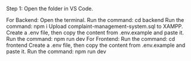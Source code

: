 Step 1:
Open the folder in VS Code.

For Backend:
Open the terminal.
Run the command: cd backend
Run the command: npm i
Upload complaint-management-system.sql to XAMPP.
Create a .env file, then copy the content from .env.example and paste it.
Run the command: npm run dev
For Frontend:
Run the command: cd frontend
Create a .env file, then copy the content from .env.example and paste it.
Run the command: npm run dev


  